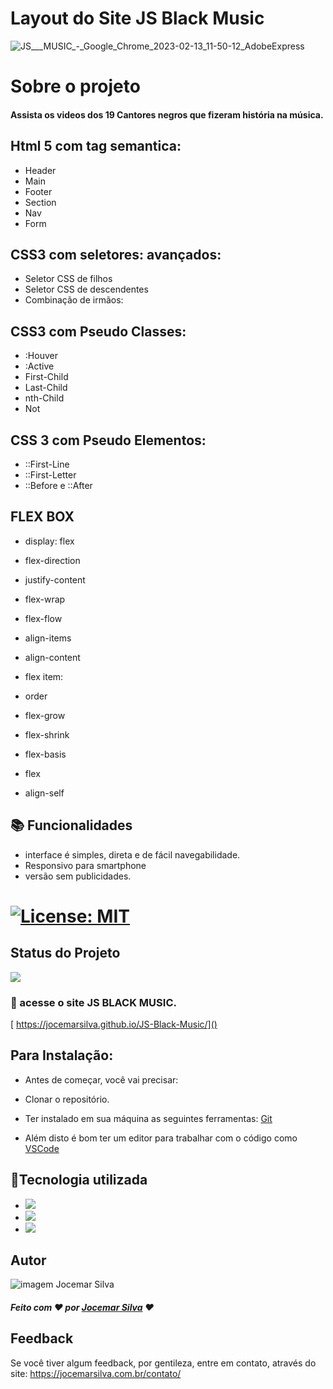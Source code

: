 
 # Layout do Site JS Black Music

![JS___MUSIC_-_Google_Chrome_2023-02-13_11-50-12_AdobeExpress](https://user-images.githubusercontent.com/121300540/218499546-0011a6a2-cbac-425a-af56-fafafefa49f8.gif)

 
 

# Sobre o projeto
#### Assista os videos dos 19 Cantores negros que fizeram história na música.

 ## Html 5 com tag semantica: 
 - Header
 - Main
 - Footer
 - Section
 - Nav
 - Form

 ## CSS3 com seletores: avançados:
  - Seletor CSS de filhos
  - Seletor CSS de descendentes
  - Combinação de irmãos:
  
  ## CSS3 com Pseudo Classes:
  - :Houver
  - :Active
  - First-Child
  - Last-Child
  - nth-Child
  - Not
  
  ## CSS 3 com Pseudo Elementos:
  - ::First-Line
  - ::First-Letter
  - ::Before e ::After

  ## FLEX BOX
  
- display: flex
- flex-direction
- justify-content
- flex-wrap
- flex-flow
- align-items
- align-content
- flex item:

- order
- flex-grow
- flex-shrink
- flex-basis
- flex
- align-self
  
  
  

## 📚 Funcionalidades


- interface é simples, direta e de fácil navegabilidade.
- Responsivo para smartphone
- versão sem publicidades.

# [![License: MIT](https://img.shields.io/badge/License-MIT-greem.svg)](https://opensource.org/licenses/MIT)


## Status do Projeto
 ![](https://camo.githubusercontent.com/459f141bd5e24c179a0e2dd49691e290ed5c5d4b4cb97767daee7cfaf6e31121/687474703a2f2f696d672e736869656c64732e696f2f7374617469632f76313f6c6162656c3d535441545553266d6573736167653d434f4e434c5549444f26636f6c6f723d475245454e267374796c653d666f722d7468652d6261646765) 

### 🚀 acesse o site JS BLACK MUSIC.

[ https://jocemarsilva.github.io/JS-Black-Music/]()

## Para Instalação:

* Antes de começar, você vai precisar:

* Clonar o repositório.
* Ter instalado em sua máquina as seguintes ferramentas:
[Git](https://git-scm.com) 
* Além disto é bom ter um editor para trabalhar com o código como [VSCode](https://code.visualstudio.com/)


## 🔧Tecnologia utilizada
* ![](https://img.shields.io/badge/Visual_Studio_Code-0078D4?style=for-the-badge&logo=visual%20studio%20code&logoColor=white)
* ![](https://img.shields.io/badge/HTML5-E34F26?style=for-the-badge&logo=html5&logoColor=white) 
* ![](https://img.shields.io/badge/CSS3-1572B6?style=for-the-badge&logo=css3&logoColor=white) 
  

## Autor

![imagem Jocemar Silva](https://jocemarsilva.com.br/wp-content/uploads/elementor/thumbs/059-pzemgxvl3opck1t4xrga9ldqsndfd5612bazlrj2jk.png)
##### Feito com ❤ por [Jocemar Silva](https://jocemarsilva.com.br/) ❤

## Feedback

Se você tiver algum feedback, por gentileza, entre em contato, através do site: https://jocemarsilva.com.br/contato/



 











 









